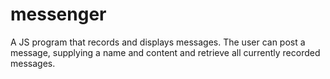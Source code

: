 # messenger
A JS program that records and displays messages. The user can post a message, supplying a name and content and retrieve all currently recorded messages.
